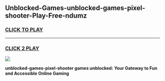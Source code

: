 
## Unblocked-Games-unblocked-games-pixel-shooter-Play-Free-ndumz
<h3>
<a href="https://premium76.site?title=unblocked-games-pixel-shooter&ref=19M">CLICK TO PLAY</a></h3>
<hr>

<h3>
<a href="https://premium76.site?title=unblocked-games-pixel-shooter&ref=19M">CLICK 2 PLAY</a>
  
</h3>

<a href="https://premium76.site?title=unblocked-games-pixel-shooter&ref=19M"><img src="https://clearcache.store/games.png"></a>


**unblocked-games-pixel-shooter games unblocked: Your Gateway to Fun and Accessible Online Gaming**
